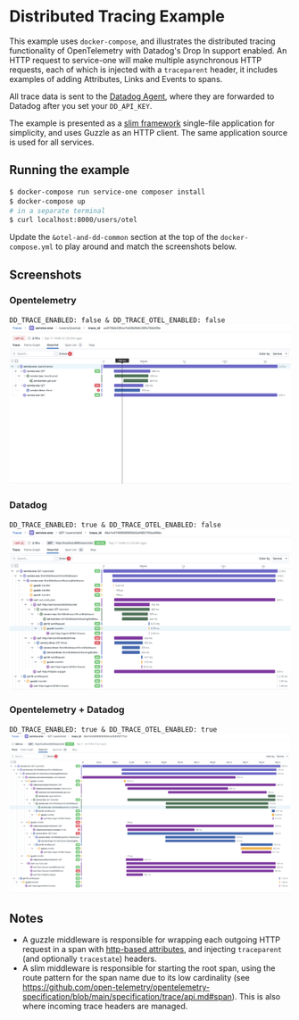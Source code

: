 # Distributed Tracing Example
This example uses `docker-compose`, and illustrates the distributed tracing functionality of OpenTelemetry with Datadog's Drop In support enabled. An HTTP request to service-one will make multiple asynchronous HTTP requests, each of which is injected with a `traceparent` header, it includes examples of adding Attributes, Links and Events to spans.

All trace data is sent to the [Datadog Agent](https://opentelemetry.io/docs/collector/), where they are forwarded to Datadog after you set your `DD_API_KEY`.

The example is presented as a [slim framework](https://www.slimframework.com/) single-file application for simplicity, and uses Guzzle as an HTTP client. The same application source is used for all services.

## Running the example
```bash
$ docker-compose run service-one composer install
$ docker-compose up
# in a separate terminal
$ curl localhost:8000/users/otel
```
Update the `&otel-and-dd-common` section at the top of the `docker-compose.yml` to play around and match the screenshots below.

## Screenshots
### Opentelemetry
`DD_TRACE_ENABLED: false & DD_TRACE_OTEL_ENABLED: false`
![Opentelemetry](screenshots/distributed-otel-trace.png?raw=true "DD_TRACE_ENABLED: false & DD_TRACE_OTEL_ENABLED: false")

### Datadog
`DD_TRACE_ENABLED: true & DD_TRACE_OTEL_ENABLED: false`
![Datadog](screenshots/distributed-dd-trace.png?raw=true "DD_TRACE_ENABLED: true & DD_TRACE_OTEL_ENABLED: false")

### Opentelemetry + Datadog
`DD_TRACE_ENABLED: true & DD_TRACE_OTEL_ENABLED: true`
![Opentelemetry + Datadog](screenshots/distributed-otel-dd-trace.png?raw=true "DD_TRACE_ENABLED: true & DD_TRACE_OTEL_ENABLED: true")

## Notes
* A guzzle middleware is responsible for wrapping each outgoing HTTP request in a span with [http-based attributes](https://github.com/open-telemetry/opentelemetry-specification/blob/main/specification/trace/semantic_conventions/http.md), and injecting `traceparent` (and optionally `tracestate`) headers.
* A slim middleware is responsible for starting the root span, using the route pattern for the span name due to its low cardinality (see https://github.com/open-telemetry/opentelemetry-specification/blob/main/specification/trace/api.md#span). This is also where incoming trace headers are managed.
